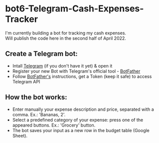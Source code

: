 # bot6-Telegram-Cash-Expenses-Tracker
I'm currently building a bot for tracking my cash expenses. <br>
Will publish the code here in the second half of April 2022. 

<h2>Create a Telegram bot:</h2>
<ul>
  <li>Intall <a href="https://telegram.org/">Telegram</a> (if you don't have it yet) & open it</li>
  <li>Register your new Bot with Telegram's official tool - <a href="https://telegram.me/BotFather">BotFather</a></li>
  <li>Follow <a href="https://telegram.me/BotFather">BotFather's</a> instructions, get a Token (keep it safe) to access Telegram API</li>  
</ul>

<h2>How the bot works:</h2>
<ul>
  <li>Enter manually your expense description and price, separated with a comma. Ex.: 'Bananas, 2'.</li>
  <li>Select a predefined category of your expense: press one of the appeared buttons. Ex.: 'Grocery' button.</li>
  <li>The bot saves your input as a new row in the budget table (Google Sheet).</li>
</ul>
